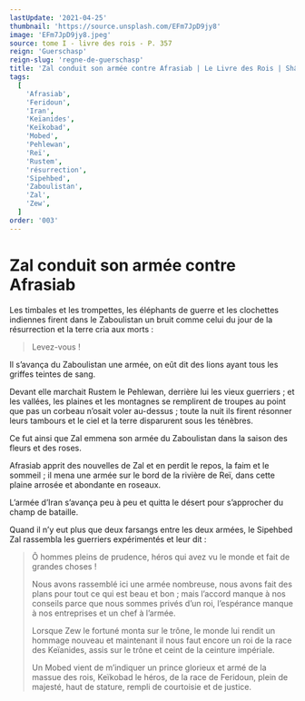 ```yaml
---
lastUpdate: '2021-04-25'
thumbnail: 'https://source.unsplash.com/EFm7JpD9jy8'
image: 'EFm7JpD9jy8.jpeg'
source: tome I - livre des rois - P. 357
reign: 'Guerschasp'
reign-slug: 'regne-de-guerschasp'
title: 'Zal conduit son armée contre Afrasiab | Le Livre des Rois | Shâhnâmeh'
tags:
  [
    'Afrasiab',
    'Feridoun',
    'Iran',
    'Keïanides',
    'Keïkobad',
    'Mobed',
    'Pehlewan',
    'Reï',
    'Rustem',
    'résurrection',
    'Sipehbed',
    'Zaboulistan',
    'Zal',
    'Zew',
  ]
order: '003'
---
```


# Zal conduit son armée contre Afrasiab

Les timbales et les trompettes, les éléphants de guerre et les clochettes indiennes firent dans le Zaboulistan un bruit comme celui du jour de la résurrection et la terre cria aux morts :

> Levez-vous !

Il s’avança du Zaboulistan une armée, on eût dit des lions ayant tous les griffes teintes de sang.

Devant elle marchait Rustem le Pehlewan, derrière lui les vieux guerriers ; et les vallées, les plaines et les montagnes se remplirent de troupes au point que pas un corbeau n’osait voler au-dessus ; toute la nuit ils firent résonner leurs tambours et le ciel et la terre disparurent sous les ténèbres.

Ce fut ainsi que Zal emmena son armée du Zaboulistan dans la saison des fleurs et des roses.

Afrasiab apprit des nouvelles de Zal et en perdit le repos, la faim et le sommeil ; il mena une armée sur le bord de la rivière de Reï, dans cette plaine arrosée et abondante en roseaux.

L’armée d’Iran s’avança peu à peu et quitta le désert pour s’approcher du champ de bataille.

Quand il n’y eut plus que deux farsangs entre les deux armées, le Sipehbed Zal rassembla les guerriers expérimentés et leur dit :

> Ô hommes pleins de prudence, héros qui avez vu le monde et fait de grandes choses !
>
> Nous avons rassemblé ici une armée nombreuse, nous avons fait des plans pour tout ce qui est beau et bon ; mais l’accord manque à nos conseils parce que nous sommes privés d’un roi, l’espérance manque à nos entreprises et un chef à l’armée.
>
> Lorsque Zew le fortuné monta sur le trône, le monde lui rendit un hommage nouveau et maintenant il nous faut encore un roi de la race des Keïanides, assis sur le trône et ceint de la ceinture impériale.
>
> Un Mobed vient de m’indiquer un prince glorieux et armé de la massue des rois, Keïkobad le héros, de la race de Feridoun, plein de majesté, haut de stature, rempli de courtoisie et de justice.
